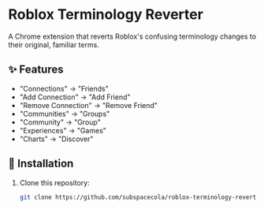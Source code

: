 # Roblox Terminology Reverter

A Chrome extension that reverts Roblox's confusing terminology changes to their original, familiar terms.

## ✨ Features
- "Connections" → "Friends"
- "Add Connection" → "Add Friend"
- "Remove Connection" → "Remove Friend"
- "Communities" → "Groups"
- "Community" → "Group"
- "Experiences" → "Games"
- "Charts" → "Discover"

## 🚀 Installation
1. Clone this repository:
   ```bash
   git clone https://github.com/subspacecola/roblox-terminology-reverter.git
